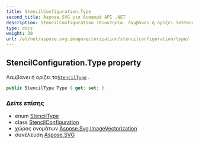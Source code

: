 ```yaml
---
title: StencilConfiguration.Type
second_title: Aspose.SVG για Αναφορά API .NET
description: StencilConfiguration ιδιοκτησία. Λαμβάνει ή ορίζει τοStencilType .
type: docs
weight: 30
url: /el/net/aspose.svg.imagevectorization/stencilconfiguration/type/
---
```

## StencilConfiguration.Type property

Λαμβάνει ή ορίζει το[`StencilType`](../../stenciltype/) .

```csharp
public StencilType Type { get; set; }
```

### Δείτε επίσης

* enum [StencilType](../../stenciltype/)
* class [StencilConfiguration](../)
* χώρος ονομάτων [Aspose.Svg.ImageVectorization](../../stencilconfiguration/)
* συνέλευση [Aspose.SVG](../../../)


